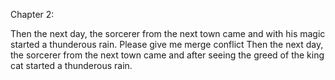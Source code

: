 Chapter 2: 

Then the next day, the sorcerer from the next town came and with his magic started a thunderous rain.
Please give me merge conflict
Then the next day, the sorcerer from the next town came and after seeing the greed of the king cat started a thunderous rain.
